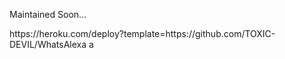 Maintained Soon...

<!-->https://heroku.com/deploy?template=https://github.com/TOXIC-DEVIL/WhatsAlexa
a
<!-->
